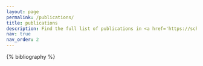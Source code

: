 ```yaml
---
layout: page
permalink: /publications/
title: publications
description: Find the full list of publications in <a href='https://scholar.google.com/citations?user=j34sU94AAAAJ&hl=en' style='color:#2798ba;' > google scholar </a>
nav: true
nav_order: 2
---
```


<!-- _pages/publications.md -->
<div class="publications">

{% bibliography %}

</div>
